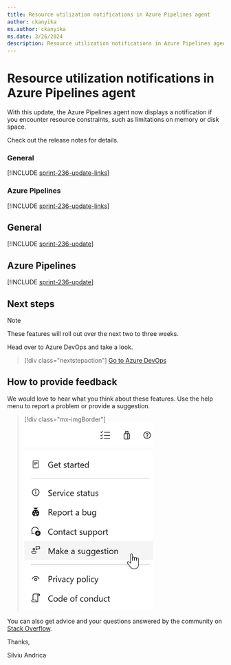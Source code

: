 ```yaml
---
title: Resource utilization notifications in Azure Pipelines agent
author: ckanyika
ms.author: ckanyika
ms.date: 3/26/2024
description: Resource utilization notifications in Azure Pipelines agent
---
```

# Resource utilization notifications in Azure Pipelines agent

With this update, the Azure Pipelines agent now displays a notification if you encounter resource constraints, such as limitations on memory or disk space.

Check out the release notes for details.

### General

[!INCLUDE [sprint-236-update-links](includes/general/sprint-236-update-links.md)]

### Azure Pipelines

[!INCLUDE [sprint-236-update-links](includes/pipelines/sprint-236-update-links.md)]

## General

[!INCLUDE [sprint-236-update](includes/general/sprint-236-update.md)]

## Azure Pipelines

[!INCLUDE [sprint-236-update](includes/pipelines/sprint-236-update.md)]

## Next steps

> [!NOTE]
> These features will roll out over the next two to three weeks.

Head over to Azure DevOps and take a look.

> [!div class="nextstepaction"] 
> [Go to Azure DevOps](https://go.microsoft.com/fwlink/?LinkId=307137&campaign=o~msft~docs~product-vsts~release-notes)

## How to provide feedback

We would love to hear what you think about these features. Use the help menu to report a problem or provide a suggestion.

> [!div class="mx-imgBorder"] 
> ![Make a suggestion](../media/make-a-suggestion.png)

You can also get advice and your questions answered by the community on [Stack Overflow](https://stackoverflow.com/questions/tagged/azure-devops).

Thanks,

Silviu Andrica
